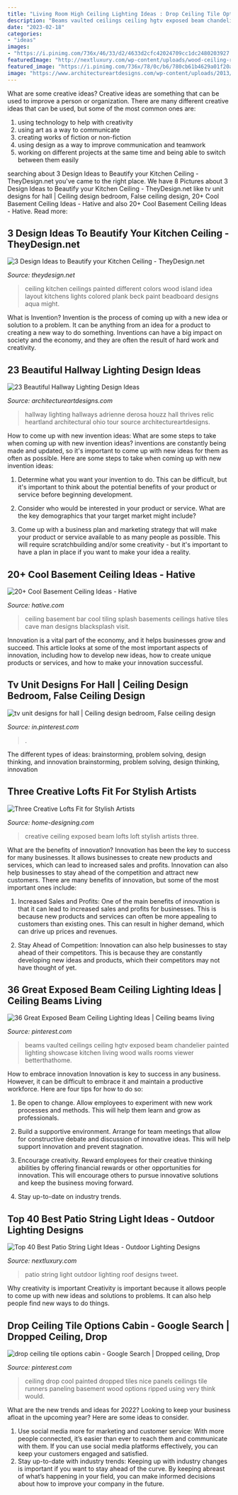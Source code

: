 ```yaml
---
title: "Living Room High Ceiling Lighting Ideas : Drop Ceiling Tile Options Cabin"
description: "Beams vaulted ceilings ceiling hgtv exposed beam chandelier painted lighting showcase kitchen living wood walls rooms viewer betterthathome"
date: "2023-02-18"
categories:
- "ideas"
images:
- "https://i.pinimg.com/736x/46/33/d2/4633d2cfc42024709cc1dc2480203927.jpg"
featuredImage: "http://nextluxury.com/wp-content/uploads/wood-ceiling-roof-impressive-patio-string-light-ideas.jpg"
featured_image: "https://i.pinimg.com/736x/78/0c/b6/780cb61b4629a01f20a98e21b98deee6.jpg"
image: "https://www.architectureartdesigns.com/wp-content/uploads/2013/12/550.jpg"
---
```



What are some creative ideas?
Creative ideas are something that can be used to improve a person or organization. There are many different creative ideas that can be used, but some of the most common ones are: 
1. using technology to help with creativity 
2. using art as a way to communicate 
3. creating works of fiction or non-fiction 
4. using design as a way to improve communication and teamwork 
5. working on different projects at the same time and being able to switch between them easily 

	

		
searching about 3 Design Ideas to Beautify your Kitchen Ceiling - TheyDesign.net you've came to the right place. We have 8 Pictures about 3 Design Ideas to Beautify your Kitchen Ceiling - TheyDesign.net like tv unit designs for hall | Ceiling design bedroom, False ceiling design, 20+ Cool Basement Ceiling Ideas - Hative and also 20+ Cool Basement Ceiling Ideas - Hative. Read more:
		
    
## 3 Design Ideas To Beautify Your Kitchen Ceiling - TheyDesign.net

<img loading=lazy src="https://theydesign.net/wp-content/uploads/2017/06/25-best-ideas-about-kitchen-ceilings-on-pinterest-kitchen-regarding-kitchen-ceiling-3-design-ideas-to-beautify-your-kitchen-ceiling.jpg" onerror="this.onerror=null;this.src='https://tse2.mm.bing.net/th?id=OIP.2_7Ot2AedHKFU_f6biAV0wHaLR&amp;pid=15.1';" alt="3 Design Ideas to Beautify your Kitchen Ceiling - TheyDesign.net">

_Source: theydesign.net_

>ceiling kitchen ceilings painted different colors wood island idea layout kitchens lights colored plank beck paint beadboard designs aqua might. 

	

What is Invention?
Invention is the process of coming up with a new idea or solution to a problem. It can be anything from an idea for a product to creating a new way to do something. Inventions can have a big impact on society and the economy, and they are often the result of hard work and creativity.

    
## 23 Beautiful Hallway Lighting Design Ideas

<img loading=lazy src="https://www.architectureartdesigns.com/wp-content/uploads/2013/12/550.jpg" onerror="this.onerror=null;this.src='https://tse4.mm.bing.net/th?id=OIP.SmgY2IUqGucbMOidpe-H8wAAAA&amp;pid=15.1';" alt="23 Beautiful Hallway Lighting Design Ideas">

_Source: architectureartdesigns.com_

>hallway lighting hallways adrienne derosa houzz hall thrives relic heartland architectural ohio tour source architectureartdesigns. 

	

How to come up with new invention ideas: What are some steps to take when coming up with new invention ideas?
inventions are constantly being made and updated, so it's important to come up with new ideas for them as often as possible. Here are some steps to take when coming up with new invention ideas:
1. Determine what you want your invention to do. This can be difficult, but it's important to think about the potential benefits of your product or service before beginning development.

2. Consider who would be interested in your product or service. What are the key demographics that your target market might include?

3. Come up with a business plan and marketing strategy that will make your product or service available to as many people as possible. This will require scratchbuilding and/or some creativity - but it's important to have a plan in place if you want to make your idea a reality.


    
## 20+ Cool Basement Ceiling Ideas - Hative

<img loading=lazy src="https://hative.com/wp-content/uploads/2014/05/basement-ceiling-ideas/12-black-splash-tiling-as-ceiling.jpg" onerror="this.onerror=null;this.src='https://tse2.mm.bing.net/th?id=OIP.YG5JfZZzDcxuNy4W0UOshwHaLH&amp;pid=15.1';" alt="20+ Cool Basement Ceiling Ideas - Hative">

_Source: hative.com_

>ceiling basement bar cool tiling splash basements ceilings hative tiles cave man designs blacksplash visit. 

	

Innovation is a vital part of the economy, and it helps businesses grow and succeed. This article looks at some of the most important aspects of innovation, including how to develop new ideas, how to create unique products or services, and how to make your innovation successful.

    
## Tv Unit Designs For Hall | Ceiling Design Bedroom, False Ceiling Design

<img loading=lazy src="https://i.pinimg.com/736x/78/0c/b6/780cb61b4629a01f20a98e21b98deee6.jpg" onerror="this.onerror=null;this.src='https://tse4.mm.bing.net/th?id=OIP._gC1ezPSrKYhnxMEs76RAgHaJ4&amp;pid=15.1';" alt="tv unit designs for hall | Ceiling design bedroom, False ceiling design">

_Source: in.pinterest.com_

>. 

	

The different types of ideas: brainstorming, problem solving, design thinking, and innovation
brainstorming, problem solving, design thinking, innovation

    
## Three Creative Lofts Fit For Stylish Artists

<img loading=lazy src="http://cdn.home-designing.com/wp-content/uploads/2014/11/exposed-ceiling-beam-design.jpg" onerror="this.onerror=null;this.src='https://tse3.mm.bing.net/th?id=OIP.fBsgKUFkDl5b8Up-K7dFwgHaKl&amp;pid=15.1';" alt="Three Creative Lofts Fit for Stylish Artists">

_Source: home-designing.com_

>creative ceiling exposed beam lofts loft stylish artists three. 

	

What are the benefits of innovation?
Innovation has been the key to success for many businesses. It allows businesses to create new products and services, which can lead to increased sales and profits. Innovation can also help businesses to stay ahead of the competition and attract new customers.
There are many benefits of innovation, but some of the most important ones include:

1) Increased Sales and Profits: One of the main benefits of innovation is that it can lead to increased sales and profits for businesses. This is because new products and services can often be more appealing to customers than existing ones. This can result in higher demand, which can drive up prices and revenues.

2) Stay Ahead of Competition: Innovation can also help businesses to stay ahead of their competitors. This is because they are constantly developing new ideas and products, which their competitors may not have thought of yet.

    
## 36 Great Exposed Beam Ceiling Lighting Ideas | Ceiling Beams Living

<img loading=lazy src="https://i.pinimg.com/736x/46/33/d2/4633d2cfc42024709cc1dc2480203927.jpg" onerror="this.onerror=null;this.src='https://tse3.mm.bing.net/th?id=OIP.f3St-OHIfbE3e4M2ejaXpgHaLG&amp;pid=15.1';" alt="36 Great Exposed Beam Ceiling Lighting Ideas | Ceiling beams living">

_Source: pinterest.com_

>beams vaulted ceilings ceiling hgtv exposed beam chandelier painted lighting showcase kitchen living wood walls rooms viewer betterthathome. 

	

How to embrace innovation
Innovation is key to success in any business. However, it can be difficult to embrace it and maintain a productive workforce. Here are four tips for how to do so:
1) Be open to change. Allow employees to experiment with new work processes and methods. This will help them learn and grow as professionals.

2) Build a supportive environment. Arrange for team meetings that allow for constructive debate and discussion of innovative ideas. This will help support innovation and prevent stagnation.

3) Encourage creativity. Reward employees for their creative thinking abilities by offering financial rewards or other opportunities for innovation. This will encourage others to pursue innovative solutions and keep the business moving forward.

4) Stay up-to-date on industry trends.

    
## Top 40 Best Patio String Light Ideas - Outdoor Lighting Designs

<img loading=lazy src="http://nextluxury.com/wp-content/uploads/wood-ceiling-roof-impressive-patio-string-light-ideas.jpg" onerror="this.onerror=null;this.src='https://tse4.mm.bing.net/th?id=OIP.ppXpah87jxz8baJ0oTK85gAAAA&amp;pid=15.1';" alt="Top 40 Best Patio String Light Ideas - Outdoor Lighting Designs">

_Source: nextluxury.com_

>patio string light outdoor lighting roof designs tweet. 

	

Why creativity is important
Creativity is important because it allows people to come up with new ideas and solutions to problems. It can also help people find new ways to do things.

    
## Drop Ceiling Tile Options Cabin - Google Search | Dropped Ceiling, Drop

<img loading=lazy src="https://i.pinimg.com/736x/c0/03/81/c0038113d60315ad6474bff1c4174533--drop-ceiling-tiles-vintage-circus.jpg" onerror="this.onerror=null;this.src='https://tse2.mm.bing.net/th?id=OIP.v7pBkNYBC4MXTE4Dq_A4-QHaJ3&amp;pid=15.1';" alt="drop ceiling tile options cabin - Google Search | Dropped ceiling, Drop">

_Source: pinterest.com_

>ceiling drop cool painted dropped tiles nice panels ceilings tile runners paneling basement wood options ripped using very think would. 

	

What are the new trends and ideas for 2022?
Looking to keep your business afloat in the upcoming year? Here are some ideas to consider. 
1. Use social media more for marketing and customer service: With more people connected, it’s easier than ever to reach them and communicate with them. If you can use social media platforms effectively, you can keep your customers engaged and satisfied. 
2. Stay up-to-date with industry trends: Keeping up with industry changes is important if you want to stay ahead of the curve. By keeping abreast of what’s happening in your field, you can make informed decisions about how to improve your company in the future. 

